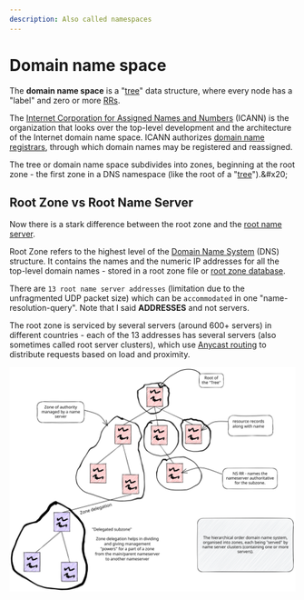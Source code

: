 ```yaml
---
description: Also called namespaces
---
```


# Domain name space

The **domain name space** is a "[tree](https://en.wikipedia.org/wiki/Tree\_\(data\_structure\))" data structure, where every node has a "label" and zero or more [RRs](dns-resource-records.md).&#x20;

The [Internet Corporation for Assigned Names and Numbers](https://en.wikipedia.org/wiki/Internet\_Corporation\_for\_Assigned\_Names\_and\_Numbers) (ICANN) is the organization that looks over the top-level development and the architecture of the Internet domain name space.  ICANN authorizes [domain name registrars](https://en.wikipedia.org/wiki/Domain\_name\_registrar), through which domain names may be registered and reassigned.

The tree or domain name space subdivides into zones, beginning at the root zone - the first zone in a DNS namespace (like the root of a "[tree](https://en.wikipedia.org/wiki/Tree\_\(data\_structure\))").&#x20;

## Root Zone vs Root Name Server

Now there is a stark difference between the root zone and the [root name server](types-of-dns-servers/dns-root-server.md).&#x20;

Root Zone refers to the highest level of the [Domain Name System](https://icannwiki.org/DNS) (DNS) structure. It contains the names and the numeric IP addresses for all the top-level domain names - stored in a root zone file or [root zone database](https://www.iana.org/domains/root/db).

There are `13 root name server addresses` (limitation due to the unfragmented UDP packet size) which can be `accommodated` in one "name-resolution-query". Note that I said **ADDRESSES** and not servers.&#x20;

The root zone is serviced by several servers (around 600+ servers) in different countries - each of the 13 addresses has several servers (also sometimes called root server clusters), which use [Anycast routing](../addressing-methods/anycast-addressing.md) to distribute requests based on load and proximity.&#x20;

<img src="../../.gitbook/assets/file.excalidraw (2).svg" alt="" class="gitbook-drawing">

